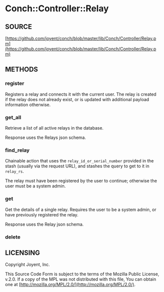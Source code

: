 # Conch::Controller::Relay

## SOURCE

[https://github.com/joyent/conch/blob/master/lib/Conch/Controller/Relay.pm](https://github.com/joyent/conch/blob/master/lib/Conch/Controller/Relay.pm)

## METHODS

### register

Registers a relay and connects it with the current user. The relay is created if the relay does
not already exist, or is updated with additional payload information otherwise.

### get\_all

Retrieve a list of all active relays in the database.

Response uses the Relays json schema.

### find\_relay

Chainable action that uses the `relay_id_or_serial_number` provided in the stash (usually
via the request URL), and stashes the query to get to it in `relay_rs`.

The relay must have been registered by the user to continue; otherwise the user must be a
system admin.

### get

Get the details of a single relay.
Requires the user to be a system admin, or have previously registered the relay.

Response uses the Relay json schema.

### delete

## LICENSING

Copyright Joyent, Inc.

This Source Code Form is subject to the terms of the Mozilla Public License,
v.2.0. If a copy of the MPL was not distributed with this file, You can obtain
one at [http://mozilla.org/MPL/2.0/](http://mozilla.org/MPL/2.0/).
